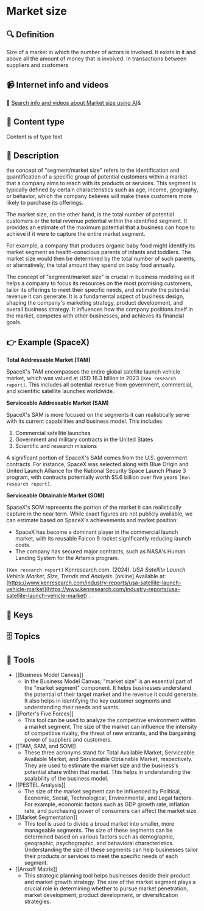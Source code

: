 
# Market size


## 🔍 Definition
Size of a market in which the number of actors is involved. It exists in it and above all the amount of money that is involved. In transactions between suppliers and customers


## 📹 Internet info and videos
🤖 [Search info and videos about Market size using AI](https://www.perplexity.ai/search?q=videos+about+Market+size:+Size+of+a+market+in+which+the+number+of+actors+is+involved.+That+exist+in+it+and+above+all+the+amount+of+money+that+is+moved.+In+transactions+between+suppliers+and+customers
)&

## 📰 Content type 
Content is of type text

## 📖 Description
the concept of "segment/market size" refers to the identification and quantification of a specific group of potential customers within a market that a company aims to reach with its products or services. This segment is typically defined by certain characteristics such as age, income, geography, or behavior, which the company believes will make these customers more likely to purchase its offerings.

The market size, on the other hand, is the total number of potential customers or the total revenue potential within the identified segment. It provides an estimate of the maximum potential that a business can hope to achieve if it were to capture the entire market segment.

For example, a company that produces organic baby food might identify its market segment as health-conscious parents of infants and toddlers. The market size would then be determined by the total number of such parents, or alternatively, the total amount they spend on baby food annually.

The concept of "segment/market size" is crucial in business modeling as it helps a company to focus its resources on the most promising customers, tailor its offerings to meet their specific needs, and estimate the potential revenue it can generate. It is a fundamental aspect of business design, shaping the company's marketing strategy, product development, and overall business strategy. It influences how the company positions itself in the market, competes with other businesses, and achieves its financial goals.

## 👉 Example (SpaceX)

**Total Addressable Market (TAM)**

SpaceX's TAM encompasses the entire global satellite launch vehicle market, which was valued at USD 16.3 billion in 2023 `[Ken research report]`. This includes all potential revenue from government, commercial, and scientific satellite launches worldwide.

**Serviceable Addressable Market (SAM)**

SpaceX's SAM is more focused on the segments it can realistically serve with its current capabilities and business model. This includes:

1. Commercial satellite launches  
2. Government and military contracts in the United States  
3. Scientific and research missions

A significant portion of SpaceX's SAM comes from the U.S. government contracts. For instance, SpaceX was selected along with Blue Origin and United Launch Alliance for the National Security Space Launch Phase 3 program, with contracts potentially worth $5.6 billion over five years `[Ken research report]`.

**Serviceable Obtainable Market (SOM)**

SpaceX's SOM represents the portion of the market it can realistically capture in the near term. While exact figures are not publicly available, we can estimate based on SpaceX's achievements and market position:

* SpaceX has become a dominant player in the commercial launch market, with its reusable Falcon 9 rocket significantly reducing launch costs.  
* The company has secured major contracts, such as NASA's Human Landing System for the Artemis program.

`[Ken research report]` Kenresearch.com. (2024). *USA Satellite Launch Vehicle Market, Size, Trends and Analysis*. \[online\] Available at: [https://www.kenresearch.com/industry-reports/usa-satellite-launch-vehicle-market](https://www.kenresearch.com/industry-reports/usa-satellite-launch-vehicle-market) .

## 🔑 Keys



## 🗄️ Topics


## 🧰 Tools
- [[Business Model Canvas]]
  - In the Business Model Canvas, "market size" is an essential part of the "market segment" component. It helps businesses understand the potential of their target market and the revenue it could generate. It also helps in identifying the key customer segments and understanding their needs and wants.
- [[Porter's Five Forces]]
  - This tool can be used to analyze the competitive environment within a market segment. The size of the market can influence the intensity of competitive rivalry, the threat of new entrants, and the bargaining power of suppliers and customers.
- [[TAM, SAM, and SOM]]
  - These three acronyms stand for Total Available Market, Serviceable Available Market, and Serviceable Obtainable Market, respectively. They are used to estimate the market size and the business's potential share within that market. This helps in understanding the scalability of the business model.
- [[PESTEL Analysis]]
  - The size of the market segment can be influenced by Political, Economic, Social, Technological, Environmental, and Legal factors. For example, economic factors such as GDP growth rate, inflation rate, and purchasing power of consumers can affect the market size.
- [[Market Segmentation]]
  - This tool is used to divide a broad market into smaller, more manageable segments. The size of these segments can be determined based on various factors such as demographic, geographic, psychographic, and behavioral characteristics. Understanding the size of these segments can help businesses tailor their products or services to meet the specific needs of each segment.
- [[Ansoff Matrix]]
  - This strategic planning tool helps businesses decide their product and market growth strategy. The size of the market segment plays a crucial role in determining whether to pursue market penetration, market development, product development, or diversification strategies.

